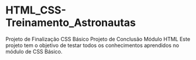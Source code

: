 # HTML_CSS-Treinamento_Astronautas
Projeto de Finalização CSS Básico
Projeto de Conclusão Módulo HTML Este projeto tem o objetivo de testar todos os conhecimentos aprendidos no módulo de CSS Básico.
